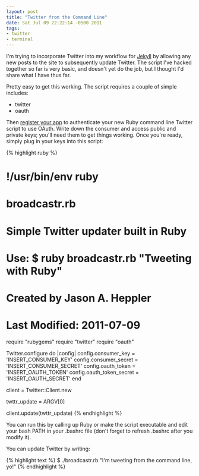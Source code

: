 ```yaml
---
layout: post
title: "Twitter from the Command Line"
date: Sat Jul 09 22:22:14 -0500 2011
tags:
- twitter
- terminal
---
```


I'm trying to incorporate Twitter into my workflow for [Jekyll](http://www.jasonheppler.org/migrating-to-jekyll.html) by allowing any new posts to the site to subsequently update Twitter. The script I've hacked together so far is very basic, and doesn't yet do the job, but I thought I'd share what I have thus far. 

Pretty easy to get this working. The script requires a couple of simple includes:

* twitter
* oauth

Then [register your app](https://dev.twitter.com) to authenticate your new Ruby command line Twitter script to use OAuth. Write down the consumer and access public and private keys; you'll need them to get things working. Once you're ready, simply plug in your keys into this script:

{% highlight ruby %}
# !/usr/bin/env ruby

# broadcastr.rb
# Simple Twitter updater built in Ruby
#
# Use: $ ruby broadcastr.rb "Tweeting with Ruby"
# 
# Created by Jason A. Heppler
#
# Last Modified: 2011-07-09

require "rubygems"
require "twitter"
require "oauth"

Twitter.configure do |config|
    config.consumer_key = 'INSERT_CONSUMER_KEY'
    config.consumer_secret = 'INSERT_CONSUMER_SECRET'
    config.oauth_token = 'INSERT_OAUTH_TOKEN'
    config.oauth_token_secret = 'INSERT_OAUTH_SECRET'
end

client = Twitter::Client.new

twttr_update = ARGV[0]

client.update(twttr_update)
{% endhighlight %}

You can run this by calling up Ruby or make the script executable and edit your bash PATH in your .bashrc file (don't forget to refresh .bashrc after you modify it).

You can update Twitter by writing:

{% highlight text %}
$ ./broadcastr.rb "I'm tweeting from the command line, yo!"
{% endhighlight %}
